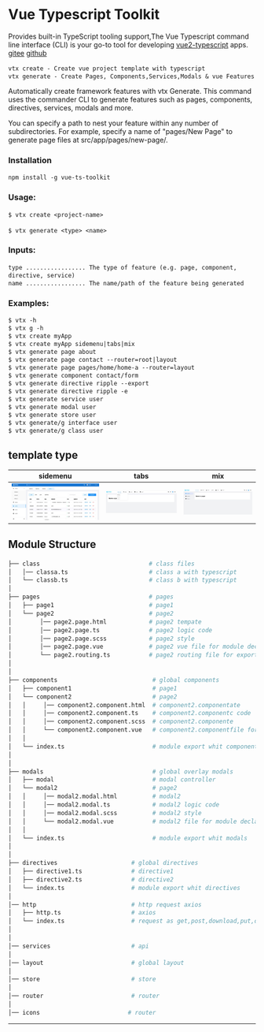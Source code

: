 # Vue Typescript Toolkit 

Provides  built-in TypeScript tooling support,The Vue Typescript command line interface (CLI) is your go-to tool for developing [vue2-typescript][vue2-typescript] apps.
[gitee][gitee link]    [github][github link]

    vtx create - Create vue project template with typescript 
    vtx generate - Create Pages, Components,Services,Modals & vue Features

Automatically create framework features with vtx Generate. This command uses the commander CLI to generate features such as pages, components, directives, services, modals and more.

You can specify a path to nest your feature within any number of subdirectories. For example, specify a name of "pages/New Page" to generate page files at src/app/pages/new-page/.



### Installation

```
npm install -g vue-ts-toolkit
```

### Usage:
    $ vtx create <project-name>

    $ vtx generate <type> <name>

### Inputs:

    type ................. The type of feature (e.g. page, component, directive, service)
    name ................. The name/path of the feature being generated


### Examples:
    $ vtx -h 
    $ vtx g -h 
    $ vtx create myApp 
    $ vtx create myApp sidemenu|tabs|mix
    $ vtx generate page about
    $ vtx generate page contact --router=root|layout
    $ vtx generate page pages/home/home-a --router=layout
    $ vtx generate component contact/form
    $ vtx generate directive ripple --export
    $ vtx generate directive ripple -e
    $ vtx generate service user
    $ vtx generate modal user
    $ vtx generate store user
    $ vtx generate/g interface user
    $ vtx generate/g class user

## template type
<table>
    <thead>
        <th>
            sidemenu
        </th>
        <th>
            tabs
        </th>
        <th>
            mix
        </th>
    </thead>
    <tr>
        <td>
            <img src="./template/demo/sidemenu.jpg">
        </td>
        <td>
            <img src="./template/demo/tabs.jpg">
        </td>
        <td>
            <img src="./template/demo/mix.jpg">
        </td>
    </tr>
</table>

## Module Structure
```bash
├── class                               # class files
│   │── classa.ts                       # class a with typescript
│   └── classb.ts                       # class b with typescript
│
├── pages                               # pages
│   ├── page1                           # page1
│   └── page2                           # page2
│        │── page2.page.html            # page2 tempate
│        │── page2.page.ts              # page2 logic code 
│        │── page2.page.scss            # page2 style 
│        │── page2.page.vue             # page2 vue file for module declare  
│        └── page2.routing.ts           # page2 routing file for export
│
│
├── components                           # global components
│   ├── component1                       # page1
│   └── component2                       # page2
│   │     │── component2.component.html  # component2.componentate
│   │     │── component2.component.ts    # component2.componentc code 
│   │     │── component2.component.scss  # component2.componente 
│   │     └── component2.component.vue   # component2.componentfile for module declare   
│   │       
│   └── index.ts                         # module export whit components 
│
│
├── modals                               # global overlay modals
│   ├── modal                            # modal controller
│   └── modal2                           # page2
│   │     │── modal2.modal.html          # modal2
│   │     │── modal2.modal.ts            # modal2 logic code 
│   │     │── modal2.modal.scss          # modal2 style 
│   │     └── modal2.modal.vue           # modal2 file for module declare   
│   │       
│   └── index.ts                         # module export whit modals                      
│
│
├── directives                     # global directives
│   ├── directive1.ts              # directive1
│   ├── directive2.ts              # directive2    
│   └── index.ts                   # module export whit directives 
│
│── http                           # http request axios
│   ├── http.ts                    # axios 
│   └── index.ts                   # request as get,post,download,put,delete          
│
│
│── services                       # api
│         
│── layout                         # global layout
│
│── store                          # store 
│
│── router                         # router 
│
│── icons                         # router          
```

---

[vue2-typescript]: https://cn.vuejs.org/v2/guide/typescript.html
[gitee link]: https://gitee.com/dolphinor/vue-ts-toolkit
[github link]: https://github.com/442623641/vue-ts-toolkit